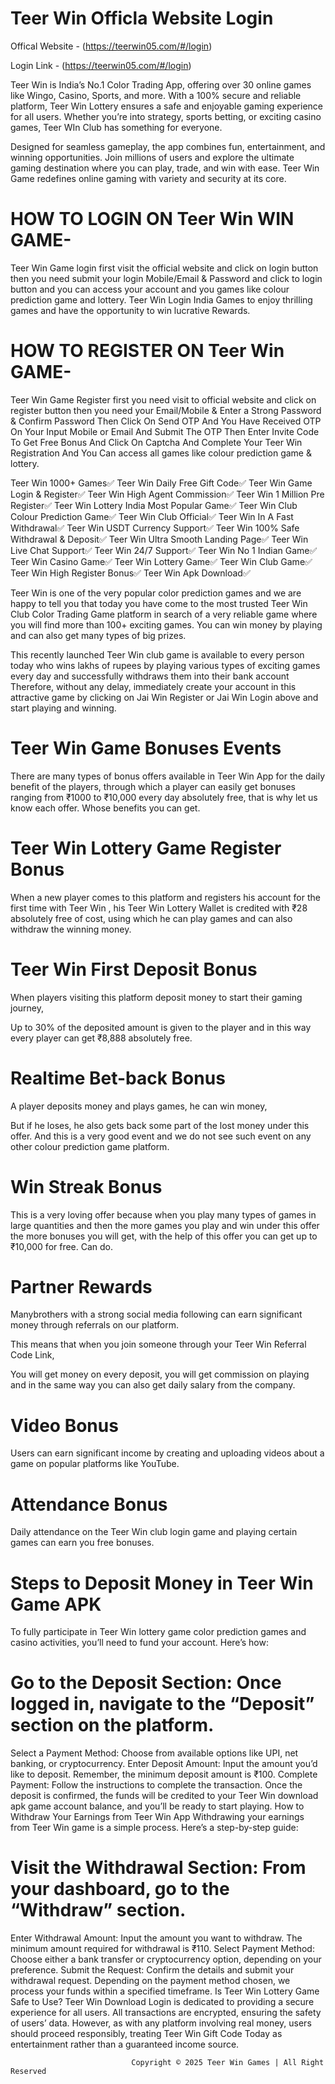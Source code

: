 # Teer Win Officla Website Login

Offical Website - (https://teerwin05.com/#/login)

Login Link - (https://teerwin05.com/#/login)

Teer Win is India’s No.1 Color Trading App, offering over 30 online games like Wingo, Casino, Sports, and more. With a 100% secure and reliable platform, Teer Win Lottery ensures a safe and enjoyable gaming experience for all users. Whether you’re into strategy, sports betting, or exciting casino games, Teer WIn Club has something for everyone.

Designed for seamless gameplay, the app combines fun, entertainment, and winning opportunities. Join millions of users and explore the ultimate gaming destination where you can play, trade, and win with ease. Teer Win Game redefines online gaming with variety and security at its core.

# HOW TO LOGIN ON Teer Win WIN GAME-

Teer Win Game login first visit the official website and click on login button then you need submit your login Mobile/Email & Password and click to login button and you can access your account and you games like colour prediction game and lottery. Teer Win Login India Games to enjoy thrilling games and have the opportunity to win lucrative Rewards.

# HOW TO REGISTER ON Teer Win GAME-

Teer Win Game Register first you need visit to official website and click on register button then you need your Email/Mobile & Enter a Strong Password & Confirm Password Then Click On Send OTP And You Have Received OTP On Your Input Mobile or Email And Submit The OTP Then Enter Invite Code To Get Free Bonus And Click On Captcha And Complete Your Teer Win Registration And You Can access all games like colour prediction game & lottery.

Teer Win 1000+ Games✅
Teer Win Daily Free Gift Code✅
Teer Win Game Login & Register✅
Teer Win High Agent Commission✅
Teer Win 1 Million Pre Register✅
Teer Win Lottery India Most Popular Game✅
Teer Win Club Colour Prediction Game✅
Teer Win Club Official✅
Teer Win In A Fast Withdrawal✅
Teer Win USDT Currency Support✅
Teer Win 100% Safe Withdrawal & Deposit✅
Teer Win Ultra Smooth Landing Page✅
Teer Win Live Chat Support✅
Teer Win 24/7 Support✅
Teer Win No 1 Indian Game✅
Teer Win Casino Game✅
Teer Win Lottery Game✅
Teer Win Club Game✅
Teer Win High Register Bonus✅
Teer Win Apk Download✅

Teer Win is one of the very popular color prediction games and we are happy to tell you that today you have come to the most trusted Teer Win Club Color Trading Game platform in search of a very reliable game where you will find more than 100+ exciting games. You can win money by playing and can also get many types of big prizes.

This recently launched Teer Win club game is available to every person today who wins lakhs of rupees by playing various types of exciting games every day and successfully withdraws them into their bank account Therefore, without any delay, immediately create your account in this attractive game by clicking on Jai Win Register or Jai Win Login above and start playing and winning.

# Teer Win Game Bonuses Events

There are many types of bonus offers available in Teer Win App for the daily benefit of the players, through which a player can easily get bonuses ranging from ₹1000 to ₹10,000 every day absolutely free, that is why let us know each offer. Whose benefits you can get.

# Teer Win Lottery Game Register Bonus

When a new player comes to this platform and registers his account for the first time with Teer Win , his Teer Win Lottery Wallet is credited with ₹28 absolutely free of cost, using which he can play games and can also withdraw the winning money.

# Teer Win First Deposit Bonus

When players visiting this platform deposit money to start their gaming journey,

Up to 30% of the deposited amount is given to the player and in this way every player can get ₹8,888 absolutely free.

# Realtime Bet-back Bonus

A player deposits money and plays games, he can win money,

But if he loses, he also gets back some part of the lost money under this offer. And this is a very good event and we do not see such event on any other colour prediction game platform.

# Win Streak Bonus

This is a very loving offer because when you play many types of games in large quantities and then the more games you play and win under this offer the more bonuses you will get, with the help of this offer you can get up to ₹10,000 for free. Can do.

# Partner Rewards

Manybrothers with a strong social media following can earn significant money through referrals on our platform.

This means that when you join someone through your Teer Win Referral Code Link,

You will get money on every deposit, you will get commission on playing and in the same way you can also get daily salary from the company.

# Video Bonus

Users can earn significant income by creating and uploading videos about a game on popular platforms like YouTube.

# Attendance Bonus

Daily attendance on the Teer Win club login game and playing certain games can earn you free bonuses.

# Steps to Deposit Money in Teer Win Game APK

To fully participate in Teer Win lottery game color prediction games and casino activities, you’ll need to fund your account. Here’s how:

# Go to the Deposit Section: Once logged in, navigate to the “Deposit” section on the platform.

Select a Payment Method: Choose from available options like UPI, net banking, or cryptocurrency.
Enter Deposit Amount: Input the amount you’d like to deposit. Remember, the minimum deposit amount is ₹100.
Complete Payment: Follow the instructions to complete the transaction. Once the deposit is confirmed, the funds will be credited to your Teer Win download apk game account balance, and you’ll be ready to start playing.
How to Withdraw Your Earnings from Teer Win App
Withdrawing your earnings from Teer Win game is a simple process. Here’s a step-by-step guide:

# Visit the Withdrawal Section: From your dashboard, go to the “Withdraw” section.

Enter Withdrawal Amount: Input the amount you want to withdraw. The minimum amount required for withdrawal is ₹110.
Select Payment Method: Choose either a bank transfer or cryptocurrency option, depending on your preference.
Submit the Request: Confirm the details and submit your withdrawal request. Depending on the payment method chosen, we process your funds within a specified timeframe.
Is Teer Win Lottery Game Safe to Use?
Teer Win Download Login is dedicated to providing a secure experience for all users. All transactions are encrypted, ensuring the safety of users’ data. However, as with any platform involving real money, users should proceed responsibly, treating Teer Win Gift Code Today as entertainment rather than a guaranteed income source.


                               Copyright © 2025 Teer Win Games | All Right Reserved


